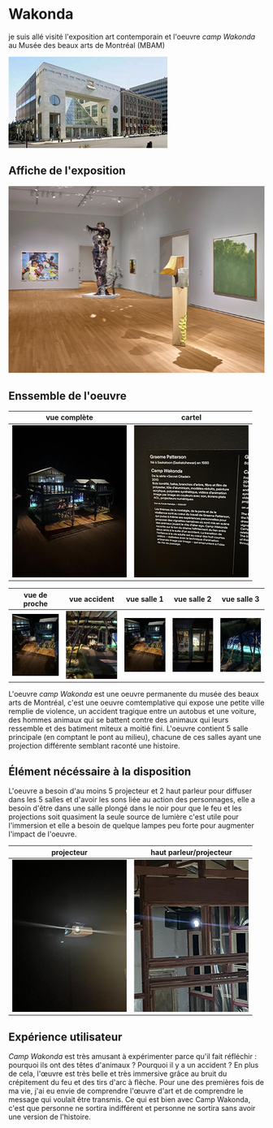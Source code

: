 # Wakonda

je suis allé visité l'exposition art contemporain et l'oeuvre *camp Wakonda* au Musée des beaux arts de Montréal (MBAM) 

![photo](medias/musee_des_beau_art_MBAM.jfif)

## Affiche de l'exposition 

![photo](medias/art_comtemporain_MBAM.png)


## Enssemble de l'oeuvre

vue complète  |  cartel
:-------------------------:|:-------------------------:
![photo](medias/wakonda_enssemble_03.png)|![photo](medias/wakonda_cartel_01.png)

vue de proche |  vue accident |  vue salle 1 |  vue salle 2 |  vue salle 3
:-------------------------:|:-------------------------:|:-------------------------:|:-------------------------:|:-------------------------:
![photo](medias/wakonda_enssemble_proche.png)|![photo](medias/wakonda_accident_01.png)|![photo](medias/wakonda_enssemble_proche.png)|![photo](medias/wakonda_salle_01.png)|![photo](medias/wakonda_salle_02_02.png)||![photo](medias/wakonda_salle_01.png)|![photo](medias/wakonda_salle_03_01.png)

L'oeuvre *camp Wakonda* est une oeuvre permanente du musée des beaux arts de Montréal, c'est une oeuvre comtemplative qui expose une petite ville remplie de violence, un accident tragique entre un autobus et une voiture, des hommes animaux qui se battent contre des animaux qui leurs ressemble et des batiment miteux a moitié fini. L'oeuvre contient 5 salle principale (en comptant le pont au milieu), chacune de ces salles ayant une projection différente semblant raconté une histoire.

## Élément nécéssaire à la disposition

L'oeuvre a besoin d'au moins 5 projecteur et 2 haut parleur pour diffuser dans les 5 salles et d'avoir les sons liée au action des personnages, elle a besoin d'être dans une salle plongé dans le noir pour que le feu et les projections soit quasiment la seule source de lumière c'est utile pour l'immersion et elle a besoin de quelque lampes peu forte pour augmenter l'impact de l'oeuvre.

projecteur  |  haut parleur/projecteur
:-------------------------:|:-------------------------:
![photo](medias/wakonda_projecteur_enssemble.png)|![photo](medias/wakonda_projecteur_haut_parleur_salle3.png)

## Expérience utilisateur

*Camp Wakonda* est très amusant à expérimenter parce qu'il fait réfléchir : pourquoi ils ont des têtes d'animaux ? Pourquoi il y a un accident ? En plus de cela, l'œuvre est très belle et très immersive grâce au bruit du crépitement du feu et des tirs d'arc à flèche. Pour une des premières fois de ma vie, j'ai eu envie de comprendre l'œuvre d'art et de comprendre le message qui voulait être transmis. Ce qui est bien avec Camp Wakonda, c'est que personne ne sortira indifférent et personne ne sortira sans avoir une version de l'histoire.


